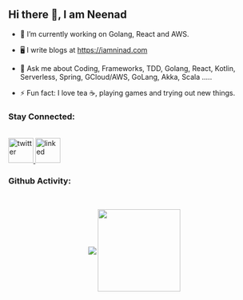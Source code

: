## Hi there 👋, I am Neenad

- 🔭 I’m currently working on Golang, React and AWS.
- 🖥 I write blogs at https://iamninad.com

- 💬 Ask me about Coding, Frameworks, TDD, Golang, React, Kotlin, Serverless, Spring, GCloud/AWS, GoLang, Akka, Scala ..... 
- ⚡ Fun fact: I love tea ☕️, playing games and trying out new things.


### Stay Connected:

<br/>

<a href="https://twitter.com/iamneenad">
  <img width="50px" height="50px" src="https://logodownload.org/wp-content/uploads/2014/09/twitter-logo-1-1.png" alt="twitter" />
</a>

<a href="https://www.linkedin.com/in/ninadingole/">
  <img width="50px" height="50px" src="https://cdn.iconscout.com/icon/free/png-256/linkedin-42-151143.png" alt="linked" />
</a>

### Github Activity:

<br/>

<p align="center">
   <img
      align="center"
      src="https://github-readme-stats.vercel.app/api/top-langs/?username=ninadingole&layout=compact&theme=tokyonight"
    />
  <img   
      align="center"
      height="165" 
       src="https://github-readme-stats.vercel.app/api?username=ninadingole&show_icons=true&theme=tokyonight"
    />
</p>
